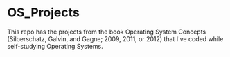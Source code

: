 # OS_Projects
This repo has the projects from the book Operating System Concepts (Silberschatz, Galvin, and Gagne; 2009, 2011, or 2012) that I've coded while self-studying Operating Systems.
